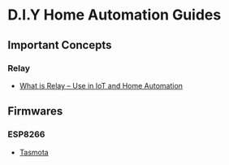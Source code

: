 # D.I.Y Home Automation Guides

## Important Concepts

### Relay

* [What is Relay – Use in IoT and Home Automation](https://diygeeks.org/learn/what-is-relay-use-in-iot-and-home-automation/)


## Firmwares


### ESP8266

* [Tasmota](https://github.com/arendst/Tasmota)
